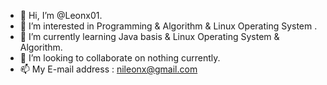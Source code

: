 - 👋 Hi, I’m @Leonx01.
- 👀 I’m interested in Programming & Algorithm & Linux Operating System .
- 🌱 I’m currently learning Java basis & Linux Operating System & Algorithm.
- 💞️ I’m looking to collaborate on nothing currently.
- 📫 My E-mail address : nileonx@gmail.com

<!---
Leonx01/Leonx01 is a ✨ special ✨ repository because its `README.md` (this file) appears on your GitHub profile.
You can click the Preview link to take a look at your changes.
--->
